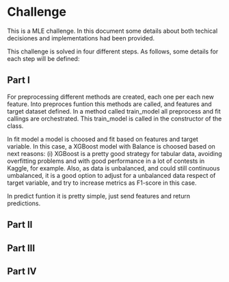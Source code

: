 # Challenge

This is a MLE challenge. In this document some details about both techical decisiones and implementations had been provided.

This challenge is solved in four different steps. As follows, some details for each step will be defined:

## Part I

For preprocessing different methods are created, each one per each new feature. Into preproces funtion this methods are called, and features and target dataset defined. In a 
method called train_model all preprocess and fit callings are orchestrated. This train_model
is called in the constructor of the class. 

In fit model a model is choosed and fit based on features and target variable.
In this case, a XGBoost model with Balance is choosed based on next reasons: (i) XGBoost is a pretty good strategy for tabular data, avoiding overfitting problems and with good performance in a lot of contests in Kaggle, for example. Also, as data is unbalanced, and
could still continuous umbalanced, it is a good option to adjust for a unbalanced data respect of target variable, and try to increase metrics as F1-score in this case.

In predict funtion it is pretty simple, just send features and return predictions.

## Part II


## Part III


## Part IV